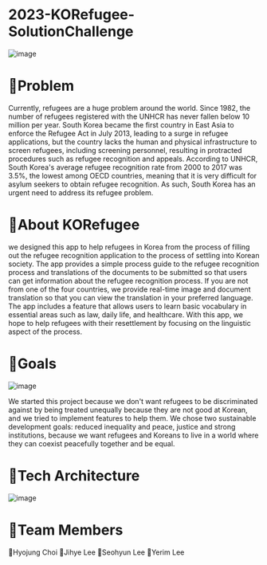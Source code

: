 # 2023-KORefugee-SolutionChallenge
![image](https://user-images.githubusercontent.com/117229525/229238057-62724038-e7fd-468d-9c02-015cfca3b825.png)

# 🐣Problem
Currently, refugees are a huge problem around the world. Since 1982, the number of refugees registered with the UNHCR has never fallen below 10 million per year. South Korea became the first country in East Asia to enforce the Refugee Act in July 2013, leading to a surge in refugee applications, but the country lacks the human and physical infrastructure to screen refugees, including screening personnel, resulting in protracted procedures such as refugee recognition and appeals. According to UNHCR, South Korea's average refugee recognition rate from 2000 to 2017 was 3.5%, the lowest among OECD countries, meaning that it is very difficult for asylum seekers to obtain refugee recognition. As such, South Korea has an urgent need to address its refugee problem.

# 🐣About KORefugee
we designed this app to help refugees in Korea from the process of filling out the refugee recognition application to the process of settling into Korean society. The app provides a simple process guide to the refugee recognition process and translations of the documents to be submitted so that users can get information about the refugee recognition process. If you are not from one of the four countries, we provide real-time image and document translation so that you can view the translation in your preferred language. The app includes a feature that allows users to learn basic vocabulary in essential areas such as law, daily life, and healthcare. With this app, we hope to help refugees with their resettlement by focusing on the linguistic aspect of the process.

# 🐣Goals
![image](https://user-images.githubusercontent.com/117229525/229240072-a62d7452-67ec-49f5-bf6d-bce7c3b20005.png)

We started this project because we don't want refugees to be discriminated against by being treated unequally because they are not good at Korean, and we tried to implement features to help them. We chose two sustainable development goals: reduced inequality and peace, justice and strong institutions, because we want refugees and Koreans to live in a world where they can coexist peacefully together and be equal.

# 🐣Tech Architecture
![image](https://user-images.githubusercontent.com/117229525/229240348-f733b02e-1260-4f06-a420-006eeae86c4c.png)

# 🐣Team Members
🥚Hyojung Choi
🐤Jihye Lee
🐥Seohyun Lee
🐓Yerim Lee

